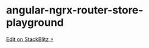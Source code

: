 # angular-ngrx-router-store-playground

[Edit on StackBlitz ⚡️](https://stackblitz.com/edit/angular-yomajx)